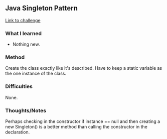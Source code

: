 ## Java Singleton Pattern

[Link to challenge](https://www.hackerrank.com/challenges/java-singleton)

### What I learned
- Nothing new.

### Method
Create the class exactly like it's described. Have to keep a static variable as the one
instance of the class.

### Difficulties
None.

### Thoughts/Notes
Perhaps checking in the constructor if instance == null and then creating a new Singleton()
is a better method than calling the constructor in the declaration.

